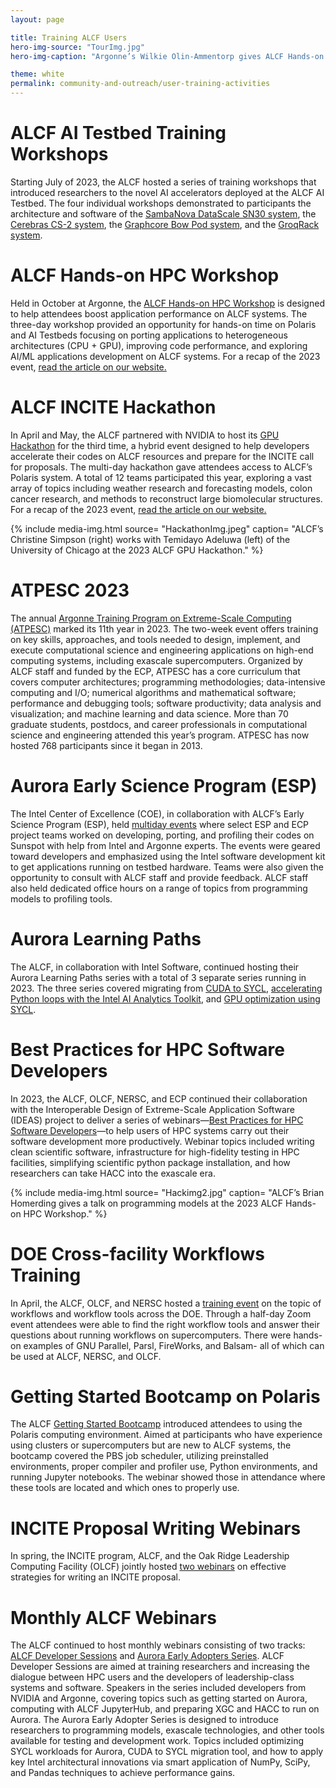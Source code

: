 ```yaml
---
layout: page

title: Training ALCF Users
hero-img-source: "TourImg.jpg"
hero-img-caption: "Argonne’s Wilkie Olin-Ammentorp gives ALCF Hands-on Workshop attendees an overview of the Aurora blade as part of the facility tour."

theme: white
permalink: community-and-outreach/user-training-activities
---
```



# ALCF AI Testbed Training Workshops  
Starting July of 2023, the ALCF hosted a series of training workshops that introduced researchers to the novel AI accelerators deployed at the ALCF AI Testbed. The four individual workshops demonstrated to participants the architecture and software of the [SambaNova DataScale SN30 system](https://www.alcf.anl.gov/sambanova-ai-workshop-2023), the [Cerebras CS-2 system](https://www.alcf.anl.gov/cerebras-ai-workshop-2023), the [Graphcore Bow Pod system](https://www.alcf.anl.gov/graphcore-ai-workshop-2023), and the [GroqRack system](https://www.alcf.anl.gov/events/groq-ai-workshop).

# ALCF Hands-on HPC Workshop
Held in October at Argonne, the [ALCF Hands-on HPC Workshop](https://www.alcf.anl.gov/events/alcf-hands-hpc-workshop) is designed to help attendees boost application performance on ALCF systems.  The three-day workshop provided an opportunity for hands-on time on Polaris and AI Testbeds focusing on porting applications to heterogeneous architectures (CPU + GPU), improving code performance, and exploring AI/ML applications development on ALCF systems. For a recap of the 2023 event, [read the article on our website.](https://www.alcf.anl.gov/news/hands-workshop-helps-attendees-enhance-research-using-alcf-supercomputers)

# ALCF INCITE Hackathon
In April and May, the ALCF partnered with NVIDIA to host its [GPU Hackathon](https://www.alcf.anl.gov/events/alcf-incite-hackathon-april-18-25-and-may-2-4-2023) for the third time, a hybrid event designed to help developers accelerate their codes on ALCF resources and prepare for the INCITE call for proposals. The multi-day hackathon gave attendees access to ALCF’s Polaris system. A total of 12 teams participated this year, exploring a vast array of topics including weather research and forecasting models, colon cancer research, and methods to reconstruct large biomolecular structures. For a recap of the 2023 event, [read the article on our website.](https://www.alcf.anl.gov/news/alcf-workshop-helps-researchers-prepare-codes-polaris-supercomputer)

{% include media-img.html
   source= "HackathonImg.jpeg"
   caption= "ALCF’s Christine Simpson (right) works with Temidayo Adeluwa (left) of the University of Chicago at the 2023 ALCF GPU Hackathon."
%}

# ATPESC 2023
The annual [Argonne Training Program on Extreme-Scale Computing (ATPESC)](https://extremecomputingtraining.anl.gov/atpesc-2023/) marked its 11th year in 2023. The two-week event offers training on key skills, approaches, and tools needed to design, implement, and execute computational science and engineering applications on high-end computing systems, including exascale supercomputers. Organized by ALCF staff and funded by the ECP, ATPESC has a core curriculum that covers computer architectures; programming methodologies; data-intensive computing and I/O; numerical algorithms and mathematical software; performance and debugging tools; software productivity; data analysis and visualization; and machine learning and data science. More than 70 graduate students, postdocs, and career professionals in computational science and engineering attended this year’s program. ATPESC has now hosted 768 participants since it began in 2013.  

# Aurora Early Science Program (ESP) 
The Intel Center of Excellence (COE), in collaboration with ALCF’s Early Science Program (ESP), held [multiday events](https://www.alcf.anl.gov/science/early-science-program) where select ESP and ECP project teams worked on developing, porting, and profiling their codes on Sunspot with help from Intel and Argonne experts. The events were geared toward developers and emphasized using the Intel software development kit to get applications running on testbed hardware. Teams were also given the opportunity to consult with ALCF staff and provide feedback. ALCF staff also held dedicated office hours on a range of topics from programming models to profiling tools.

# Aurora Learning Paths
The ALCF, in collaboration with Intel Software, continued hosting their Aurora Learning Paths series with a total of 3 separate series running in 2023. The three series covered migrating from [CUDA to SYCL](https://www.alcf.anl.gov/aurora-learning-paths-migrating-cuda-sycl#:~:text=SYCL%20is%20becoming%20a%20de,including%20Intel%20and%20Nvidia%20GPUs.), [accelerating Python loops with the Intel AI Analytics Toolkit](https://www.alcf.anl.gov/aurora-learning-paths-accelerate-python-loops-intel-ai-analytics-toolkit), and [GPU optimization using SYCL](https://www.alcf.anl.gov/aurora-learning-paths-gpu-optimization-using-sycl).


# Best Practices for HPC Software Developers
In 2023, the ALCF, OLCF, NERSC, and ECP continued their collaboration with the Interoperable Design of Extreme-Scale Application Software (IDEAS) project to deliver a series of webinars—[Best Practices for HPC Software Developers](https://bssw.io/items/best-practices-for-hpc-software-developers-webinar-series)—to help users of HPC systems carry out their software development more productively. Webinar topics included writing clean scientific software, infrastructure for high-fidelity testing in HPC facilities, simplifying scientific python package installation, and how researchers can take HACC into the exascale era. 

{% include media-img.html
   source= "Hackimg2.jpg"
   caption= "ALCF’s Brian Homerding gives a talk on programming models at the 2023 ALCF Hands-on HPC Workshop."
%}

# DOE Cross-facility Workflows Training
In April, the ALCF, OLCF, and NERSC hosted a [training event](https://www.alcf.anl.gov/events/doe-cross-facility-workflows-training) on the topic of workflows and workflow tools across the DOE. Through a half-day Zoom event attendees were able to find the right workflow tools and answer their questions about running workflows on supercomputers. There were hands-on examples of GNU Parallel, Parsl, FireWorks, and Balsam- all of which can be used at ALCF, NERSC, and OLCF.

# Getting Started Bootcamp on Polaris
The ALCF [Getting Started Bootcamp](https://www.alcf.anl.gov/events/getting-started-bootcamp-polaris) introduced attendees to using the Polaris computing environment. Aimed at participants who have experience using clusters or supercomputers but are new to ALCF systems, the bootcamp covered the PBS job scheduler, utilizing preinstalled environments, proper compiler and profiler use, Python environments, and running Jupyter notebooks. The webinar showed those in attendance where these tools are located and which ones to properly use.

# INCITE Proposal Writing Webinars 
In spring, the INCITE program, ALCF, and the Oak Ridge Leadership Computing Facility (OLCF) jointly hosted [two webinars](https://www.alcf.anl.gov/events/2024-incite-proposal-writing-webinar-0) on effective strategies for writing an INCITE proposal. 

# Monthly ALCF Webinars
The ALCF continued to host monthly webinars consisting of two tracks: [ALCF Developer Sessions](https://www.alcf.anl.gov/alcf-developer-sessions) and [Aurora Early Adopters Series](https://www.alcf.anl.gov/aurora-early-adopter-series). ALCF Developer Sessions are aimed at training researchers and increasing the dialogue between HPC users and the developers of leadership-class systems and software. Speakers in the series included developers from NVIDIA and Argonne, covering topics such as getting started on Aurora, computing with ALCF JupyterHub, and preparing XGC and HACC to run on Aurora. The Aurora Early Adopter Series is designed to introduce researchers to programming models, exascale technologies, and other tools available for testing and development work. Topics included optimizing SYCL workloads for Aurora, CUDA to SYCL migration tool, and how to apply key Intel architectural innovations via smart application of NumPy, SciPy, and Pandas techniques to achieve performance gains. 

